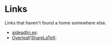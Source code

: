 # Links
Links that haven't found a home somewhere else.

- [aideadlin.es](https://aideadlin.es/):
- [Overleaf](https://www.overleaf.com/)/[ShareLaTeX](https://www.sharelatex.com/):